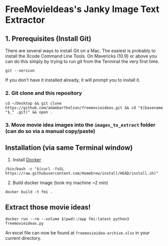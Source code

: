 # FreeMovieIdeas's Janky Image Text Extractor


## 1. Prerequisites (Install Git)
There are several ways to install Git on a Mac. The easiest is probably to install the Xcode Command Line Tools. On Mavericks (10.9) or above you can do this simply by trying to run git from the Terminal the very first time.
```
git --version
```
If you don’t have it installed already, it will prompt you to install it.


### 2. Git clone and this repository
```
cd ~/Desktop && git clone https://github.com/adambarthelson/freemovieideas.git && cd "$(basename "$_" .git)" && open .
```

### 3. Move movie idea images into the `images_to_extract` folder (can do so via a manual copy/paste)


## Installation (via same Terminal window)

1. Install [Docker]()
```
/bin/bash -c "$(curl -fsSL https://raw.githubusercontent.com/Homebrew/install/HEAD/install.sh)"
```

2. Build docker image (took my machine ~2 min)
```
docker build -t fmi .
```

## Extract those movie ideas!
```
docker run --rm --volume $(pwd):/app fmi:latest python3 freemovieideas.py
```

An excel file can now be found at `freemovieidea-archive.xlsx` in your current directory.
